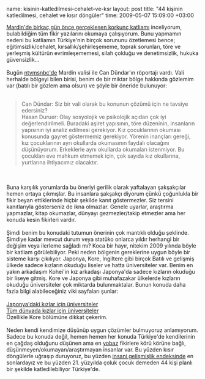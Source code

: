 name: kisinin-katledilmesi-cehalet-ve-ksr
layout: post
title: "44 kişinin katledilmesi, cehalet ve kısır döngüler"
time: 2009-05-07 15:09:00 +03:00

<a href="http://www.ntvmsnbc.com/id/24963470/">Mardin'de birkaç gün önce gerçekleşen korkunç katliamı</a> inceliyorum, bulabildiğim tüm fikir yazılarını okumaya çalışıyorum. Bunu yapmamın nedeni bu katliamın Türkiye'nin birçok sorununu özetlemesi bence; eğitimsizlik/cehalet, kırsallık/şehirleşememe, toprak sorunları, töre ve yerleşmiş kültürün evrimleşememesi, silah çokluğu ve denetimsizlik, hukuka güvensizlik...<br /><br />Bugün <a href="http://www.ntvmsnbc.com/id/24964241/">ntvmsnbc'de</a> Mardin valisi ile Can Dündar'ın röportajı vardı. Vali herhalde bölgeyi bilen birisi, benim de bir miktar bölge hakkında gözlemim var (batılı bir gözlem ama olsun) ve şöyle bir öneride bulunuyor:<br /><br /><blockquote>Can Dündar: Siz bir vali olarak bu konunun çözümü için ne tavsiye edersiniz?<br />Hasan Duruer: Olay sosyolojik ve psikolojik açıdan çok iyi değerlendirilmeli. Buradaki aşiret yapısının, töre düzeninin, insanların yapısının iyi analiz edilmesi gerekiyor. Kız çocuklarının okuması konusunda gayret göstermemiz gerekiyor. Yörenin inançları gereği, kız çocuklarının ayrı okullarda okumasının faydalı olacağını düşünüyorum. Erkeklerle aynı okullarda okumaları istenmiyor. Bu çocukları eve mahkum etmemek için, çok sayıda kız okullarına, yurtlarına ihtiyacımız olacaktır.</blockquote><br /><br />Buna karşılık yorumlarda bu öneriyi gerilik olarak yaftalayan şakşakçılar hemen ortaya çıkmışlar. Bu insanlara şakşakçı diyorum çünkü çoğunlukla bir fikir beyan ettiklerinde hiçbir şekilde kanıt göstermezler. Siz tersini kanıtlarıyla gösterseniz de ikna olmazlar. Genele uyarlar, araştırma yapmazlar, kitap okumazlar, dünyayı gezmezler/takip etmezler ama her konuda kesin fikirleri vardır.<br /><br />Şimdi benim bu konudaki tutumun önerinin çok mantıklı olduğu şeklinde. Şimdiye kadar mevcut durum veya statüko onlarca yıldır herhangi bir değişim veya ilerleme sağladı mı? Koca bir hayır, nitekim 2009 yılında böyle bir katliam görülebiliyor. Peki neden bölgenin gereklerine uygun böyle bir sisteme karşı çıkılıyor. Japonya, Kore, İngiltere gibi birçok Batılı ve gelişmiş ülkede sadece kızların okuduğu liseler ve hatta üniversiteler var. Benim en yakın arkadaşım Kohei'in kız arkadaşı Japonya'da sadece kızların okuduğu bir liseye gitmiş. Kore ve Japonya gibi muhafazakar ülkelerde kızların okuduğu üniversiteler çok miktarda bulunmaktalar. Bunun konuda daha fazla bilgi alabileceğiniz viki sayfaları şunlar:<br /><br /><a href="http://en.wikipedia.org/wiki/List_of_current_and_historical_women%27s_universities_and_colleges_in_Japan">Japonya'daki kızlar için üniversiteler</a><br /><a href="http://en.wikipedia.org/wiki/List_of_current_and_historical_women%27s_universities_and_colleges#South_Korea">Tüm dünyada kızlar için üniversiteler</a> <br />Özellikle Kore bölümüne dikkat çekerim.<br /><br />Neden kendi kendimize düşünüp uygun çözümler bulmuyoruz anlamıyorum. Sadece bu konuda değil, hemen hemen her konuda Türkiye'de kendilerinin en çağdaş olduğunu düşünen ama en <a href="http://http://www.tdk.gov.tr/TR/SozBul.aspx?F6E10F8892433CFFAAF6AA849816B2EF4376734BED947CDE&Kelime=yobaz">yobaz</a> fikirlere körü körüne bağlı, düşünmeyen/okumayan/araştırmayan insanlar var. Bu yüzden kısır döngülerle uğraşıp duruyoruz, bu yüzden <a href="http://en.wikipedia.org/wiki/List_of_countries_by_Human_Development_Index">insani gelişmişlik endeksinde</a> en sonlardayız ve bu yüzden 21. yüzyılda çoluk çocuk demeden 44 kişi planlı bir şekilde katledilebiliyor Türkiye'de.
